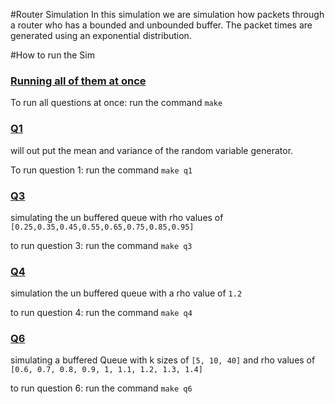 #Router Simulation
 In this simulation we are simulation how packets through a router who has a bounded and unbounded buffer. The packet times are generated using an exponential distribution.

#How to run the Sim

### <u>Running all of them at once</u>
To run all questions at once: run the command 
`make`

### <u>Q1</u>
will out put the mean and variance of the random variable generator.

To run question 1: run the command 
`make q1`

### <u>Q3</u>
simulating the un buffered queue with rho values of `[0.25,0.35,0.45,0.55,0.65,0.75,0.85,0.95]`

to run question 3: run the command 
`make q3`

### <u>Q4</u>
simulation the un buffered queue with a rho value of `1.2`

to run question 4: run the command 
`make q4`

### <u>Q6</u>
simulating a buffered Queue with k sizes of `[5, 10, 40]` and rho values of `[0.6, 0.7, 0.8, 0.9, 1, 1.1, 1.2, 1.3, 1.4]`

to run question 6: run the command 
`make q6`
